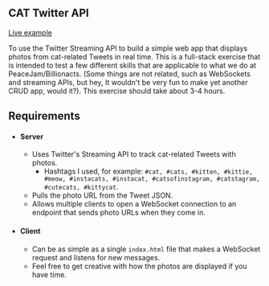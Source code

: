 ## CAT Twitter API
[Live example](http://cat-tweet.herokuapp.com/)

To use the Twitter Streaming API to build a simple web app that displays photos from cat-related Tweets in real time. This is a full-stack exercise that is intended to test a few different skills that are applicable to what we do at PeaceJam/Billionacts. (Some things are not related, such as WebSockets and streaming APIs, but hey, It wouldn't be very fun to make yet another CRUD app, would it?). This exercise should take about 3-4 hours.

## Requirements
 - #### Server
   - Uses Twitter's Streaming API to track cat-related Tweets with photos.
     - Hashtags I used, for example: `#cat, #cats, #kitten, #kittie, #meow, #instacats, #instacat, #catsofinstagram, #catstagram, #cutecats, #kittycat`.
   - Pulls the photo URL from the Tweet JSON.
   - Allows multiple clients to open a WebSocket connection to an endpoint that sends photo URLs when they come in.
   
 - #### Client
   - Can be as simple as a single `index.html` file that makes a WebSocket request and listens for new messages. 
   - Feel free to get creative with how the photos are displayed if you have time.
